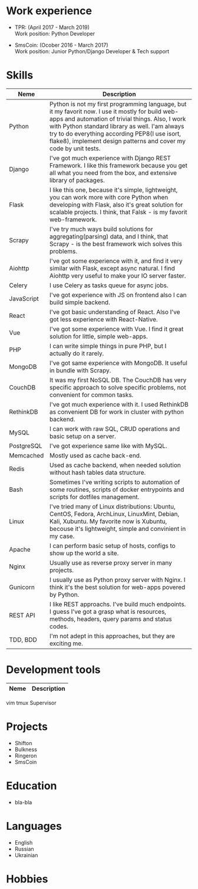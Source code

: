 # Work experience

- TPR: (April 2017 - March 2019)<br>
Work position: Python Developer


- SmsCoin: (Ocober 2016 - March 2017)<br>
Work position: Junior Python/Django Developer & Tech support


# Skills

Neme        | Description
---         | ---
Python      | Python is not my first programming language, but it my favorit now. I use it mostly for build web-apps and automation of trivial things. Also, I work with Python standard library as well. I'am always try to do everything according PEP8(I use isort, flake8), implement design patterns and cover my code by unit tests.
Django      | I've got much experience with Django REST Framework. I like this framework because you get all what you need from the box, and extensive library of packages.
Flask       | I like this one, because it's simple, lightweight, you can work more with core Python when developing with Flask, also it's great solution for scalable projects. I think, that Falsk - is my favorit web-framework.
Scrapy      | I've try much ways build solutions for aggregating(parsing) data, and I think, that Scrapy - is the best framework wich solves this problems.
Aiohttp     | I've got some experience with it, and find it very similar with Flask, except async natural. I find Aiohttp very useful to make your IO server faster.
Celery      | I use Celery as tasks queue for async jobs.
JavaScript  | I've got experience with JS on frontend also I can build simple backend.
React       | I've got basic understanding of React. Also I've got less experience with React-Native.
Vue         | I've got some experience with Vue. I find it great solution for little, simple web-apps.
PHP         | I can write simple things in pure PHP, but I actually do it rarely.
MongoDB     | I've got same experience with MongoDB. It useful in bundle with Scrapy.
CouchDB     | It was my first NoSQL DB. The CouchDB has very specific approach to solve specific problems, not convenient for common tasks.
RethinkDB   | I've got much experience with it. I used RethinkDB as convenient DB for work in cluster with python backend.
MySQL       | I can work with raw SQL, CRUD operations and basic setup on a server.
PostgreSQL  | I've got experience same like with MySQL.
Memcached   | Mostly used as cache back-end.
Redis       | Used as cache backend, when needed solution without hash tables data structure.
Bash        | Sometimes I've writing scripts to automation of some routines, scripts of docker entrypoints and scripts for dotfiles management.
Linux       | I've tried many of Linux distributions: Ubuntu, CentOS, Fedora, ArchLinux, LinuxMint, Debian, Kali, Xubuntu. My favorite now is Xubuntu, becouse it's lightweight, simple and convinient in my case.
Apache      | I can perform basic setup of hosts, configs to show up the world a site.
Nginx       | Usually use as reverse proxy server in many projects.
Gunicorn    | I usually use as Python proxy server with Nginx. I think it's the best solution for web-apps povered by Python.
REST API    | I like REST approachs. I've build much endpoints. I guess I've got a grasp what is resources, methods, headers, query params and status codes.
TDD, BDD    | I'm not adept in this approaches, but they are exciting me.


# Development tools

Neme        | Description
---         | ---
vim
tmux
Supervisor


# Projects

- Shifton
- Bulkness
- Ringeron
- SmsCoin


# Education

- bla-bla


# Languages

- English
- Russian
- Ukrainian


# Hobbies
